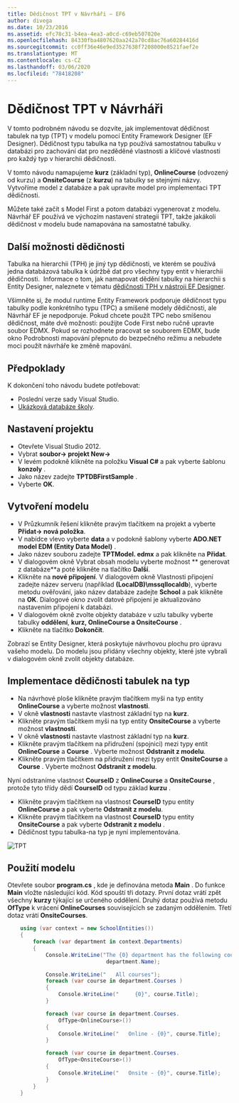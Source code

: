 ```yaml
---
title: Dědičnost TPT v Návrháři – EF6
author: divega
ms.date: 10/23/2016
ms.assetid: efc78c31-b4ea-4ea3-a0cd-c69eb507020e
ms.openlocfilehash: 84330fba4807620aa242a70cd8ac76a60284416d
ms.sourcegitcommit: cc0ff36e46e9ed3527638f7208000e8521faef2e
ms.translationtype: MT
ms.contentlocale: cs-CZ
ms.lasthandoff: 03/06/2020
ms.locfileid: "78418208"
---
```

# <a name="designer-tpt-inheritance"></a>Dědičnost TPT v Návrháři
V tomto podrobném návodu se dozvíte, jak implementovat dědičnost tabulek na typ (TPT) v modelu pomocí Entity Framework Designer (EF Designer). Dědičnost typu tabulka na typ používá samostatnou tabulku v databázi pro zachování dat pro nezděděné vlastnosti a klíčové vlastnosti pro každý typ v hierarchii dědičnosti.

V tomto návodu namapujeme **kurz** (základní typ), **OnlineCourse** (odvozený od kurzu) a **OnsiteCourse** (z **kurzu**) na tabulky se stejnými názvy. Vytvoříme model z databáze a pak upravíte model pro implementaci TPT dědičnosti.

Můžete také začít s Model First a potom databázi vygenerovat z modelu. Návrhář EF používá ve výchozím nastavení strategii TPT, takže jakákoli dědičnost v modelu bude namapována na samostatné tabulky.

## <a name="other-inheritance-options"></a>Další možnosti dědičnosti

Tabulka na hierarchii (TPH) je jiný typ dědičnosti, ve kterém se používá jedna databázová tabulka k údržbě dat pro všechny typy entit v hierarchii dědičnosti.  Informace o tom, jak namapovat dědění tabulky na hierarchii s Entity Designer, naleznete v tématu [dědičnosti TPH v nástroji EF Designer](~/ef6/modeling/designer/inheritance/tph.md). 

Všimněte si, že modul runtime Entity Framework podporuje dědičnost typu tabulky podle konkrétního typu (TPC) a smíšené modely dědičnosti, ale Návrhář EF je nepodporuje. Pokud chcete použít TPC nebo smíšenou dědičnost, máte dvě možnosti: použijte Code First nebo ručně upravte soubor EDMX. Pokud se rozhodnete pracovat se souborem EDMX, bude okno Podrobnosti mapování přepnuto do bezpečného režimu a nebudete moci použít návrháře ke změně mapování.

## <a name="prerequisites"></a>Předpoklady

K dokončení toho návodu budete potřebovat:

- Poslední verze sady Visual Studio.
- [Ukázková databáze školy](~/ef6/resources/school-database.md).

## <a name="set-up-the-project"></a>Nastavení projektu

-   Otevřete Visual Studio 2012.
-   Vybrat **soubor-&gt; projekt New-&gt;**
-   V levém podokně klikněte na položku **Visual C\#** a pak vyberte šablonu **konzoly** .
-   Jako název zadejte **TPTDBFirstSample** .
-   Vyberte **OK**.

## <a name="create-a-model"></a>Vytvoření modelu

-   V Průzkumník řešení klikněte pravým tlačítkem na projekt a vyberte **Přidat-&gt; nová položka**.
-   V nabídce vlevo vyberte **data** a v podokně šablony vyberte **ADO.NET model EDM (Entity Data Model)** .
-   Jako název souboru zadejte **TPTModel. edmx** a pak klikněte na **Přidat**.
-   V dialogovém okně Vybrat obsah modelu vyberte možnost ** generovat z databáze**a poté klikněte na tlačítko **Další**.
-   Klikněte na **nové připojení**.
    V dialogovém okně Vlastnosti připojení zadejte název serveru (například **(LocalDB)\\mssqllocaldb**), vyberte metodu ověřování, jako název databáze zadejte **School** a pak klikněte na **OK**.
    Dialogové okno zvolit datové připojení je aktualizováno nastavením připojení k databázi.
-   V dialogovém okně zvolte objekty databáze v uzlu tabulky vyberte tabulky **oddělení**, **kurz, OnlineCourse a OnsiteCourse** .
-   Klikněte na tlačítko **Dokončit**.

Zobrazí se Entity Designer, která poskytuje návrhovou plochu pro úpravu vašeho modelu. Do modelu jsou přidány všechny objekty, které jste vybrali v dialogovém okně zvolit objekty databáze.

## <a name="implement-table-per-type-inheritance"></a>Implementace dědičnosti tabulek na typ

-   Na návrhové ploše klikněte pravým tlačítkem myši na typ entity **OnlineCourse** a vyberte možnost **vlastnosti**.
-   V okně **vlastnosti** nastavte vlastnost základní typ na **kurz**.
-   Klikněte pravým tlačítkem myši na typ entity **OnsiteCourse** a vyberte možnost **vlastnosti**.
-   V okně **vlastnosti** nastavte vlastnost základní typ na **kurz**.
-   Klikněte pravým tlačítkem na přidružení (spojnici) mezi typy entit **OnlineCourse** a **Course** .
    Vyberte možnost **Odstranit z modelu**.
-   Klikněte pravým tlačítkem na přidružení mezi typy entit **OnsiteCourse** a **Course** .
    Vyberte možnost **Odstranit z modelu**.

Nyní odstraníme vlastnost **CourseID** z **OnlineCourse** a **OnsiteCourse** , protože tyto třídy dědí **CourseID** od typu základ **kurzu** .

-   Klikněte pravým tlačítkem na vlastnost **CourseID** typu entity **OnlineCourse** a pak vyberte **Odstranit z modelu**.
-   Klikněte pravým tlačítkem na vlastnost **CourseID** typu entity **OnsiteCourse** a pak vyberte **Odstranit z modelu** .
-   Dědičnost typu tabulka-na typ je nyní implementována.

![TPT](~/ef6/media/tpt.png)

## <a name="use-the-model"></a>Použití modelu

Otevřete soubor **program.cs** , kde je definována metoda **Main** . Do funkce **Main** vložte následující kód. Kód spouští tři dotazy. První dotaz vrátí zpět všechny **kurzy** týkající se určeného oddělení. Druhý dotaz používá metodu **OfType** k vrácení **OnlineCourses** souvisejících se zadaným oddělením. Třetí dotaz vrátí **OnsiteCourses**.

``` csharp
    using (var context = new SchoolEntities())
    {
        foreach (var department in context.Departments)
        {
            Console.WriteLine("The {0} department has the following courses:",
                               department.Name);

            Console.WriteLine("   All courses");
            foreach (var course in department.Courses )
            {
                Console.WriteLine("     {0}", course.Title);
            }

            foreach (var course in department.Courses.
                OfType<OnlineCourse>())
            {
                Console.WriteLine("   Online - {0}", course.Title);
            }

            foreach (var course in department.Courses.
                OfType<OnsiteCourse>())
            {
                Console.WriteLine("   Onsite - {0}", course.Title);
            }
        }
    }
```
